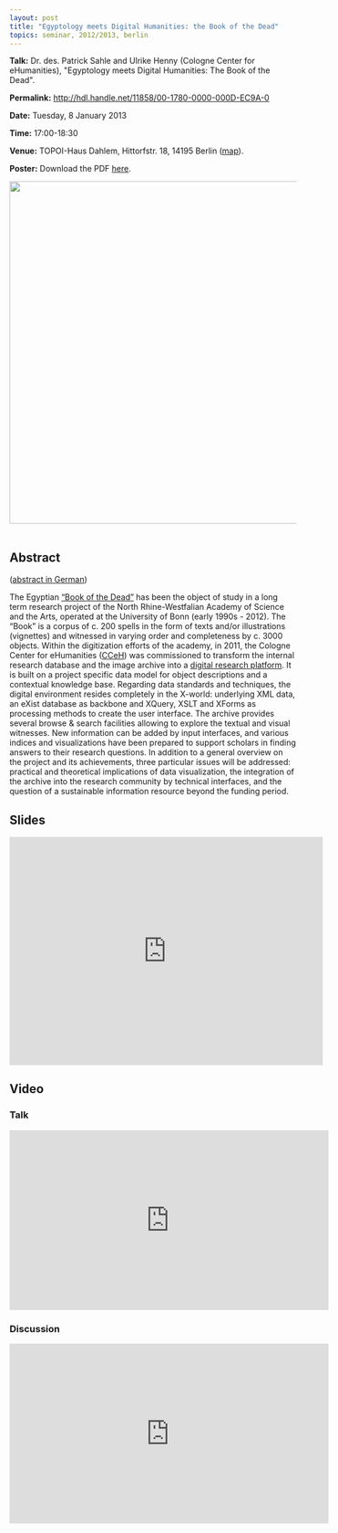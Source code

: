 ```yaml
---
layout: post
title: "Egyptology meets Digital Humanities: the Book of the Dead"
topics: seminar, 2012/2013, berlin
---
```

<p>
<strong>Talk:</strong> 	Dr. des. Patrick Sahle and Ulrike Henny (Cologne Center for eHumanities), "Egyptology meets Digital Humanities: The Book of the Dead".

</p>

**Permalink:** <http://hdl.handle.net/11858/00-1780-0000-000D-EC9A-0>

**Date:** Tuesday, 8 January 2013

**Time:** 17:00-18:30

**Venue:** TOPOI-Haus Dahlem, Hittorfstr. 18, 14195 Berlin ([map](http://goo.gl/maps/8OgGo)). 

**Poster:** Download the PDF [here](/berlin/files/Sahle-Henny_poster.pdf).

<img src="/berlin/files/totenbuch-dighum6.jpg" width="600px"/>
<br/>
<br/>

## Abstract

([abstract in German](/berlin/files/tb_dcb-de.pdf))

The Egyptian [“Book of the Dead”](http://en.wikipedia.org/wiki/Book_of_the_Dead) has been the object of study in a long term research project of the North Rhine-Westfalian Academy of Science and the Arts, operated at the University of Bonn (early 1990s - 2012). The “Book” is a corpus of c. 200 spells in the form of texts and/or illustrations (vignettes) and witnessed in varying order and completeness by c. 3000 objects. Within the digitization efforts of the academy, in 2011, the Cologne Center for eHumanities ([CCeH](http://www.cceh.uni-koeln.de/)) was commissioned to transform the internal research database and the image archive into a [digital research platform](http://www.totenbuch.awk.nrw.de/). It is built on a project specific data model for object descriptions and a contextual knowledge base. Regarding data standards and techniques, the digital environment resides completely in the X-world: underlying XML data, an eXist database as backbone and XQuery, XSLT and XForms as processing methods to create the user interface. The archive provides several browse & search facilities allowing to explore the textual and visual witnesses. New information can be added by input interfaces, and various indices and visualizations have been prepared to support scholars in finding answers to their research questions. In addition to a general overview on the project and its achievements, three particular issues will be addressed: practical and theoretical implications of data visualization, the integration of the archive into the research community by technical interfaces, and the question of a sustainable information resource beyond the funding period.

## Slides

<iframe src="http://prezi.com/embed/bxwhpclmahyy/?bgcolor=ffffff&amp;lock_to_path=0&amp;autoplay=no&amp;autohide_ctrls=0" width="550" height="400" frameBorder="0"> </iframe>

## Video

### Talk
<iframe width="560" height="315" src="http://www.youtube.com/embed/PHj-IAHavGg?list=PLq4Pz4R7ts0UqSn0bgAgeX1lEpkL0SDs2" frameborder="0"> </iframe>

### Discussion
<iframe width="560" height="315" src="http://www.youtube.com/embed/Iz6iiYSG0EQ?list=PLq4Pz4R7ts0UqSn0bgAgeX1lEpkL0SDs2" frameborder="0"> </iframe>